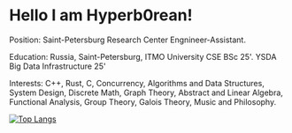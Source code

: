 # Hello I am Hyperb0rean!

Position: Saint-Petersburg Research Center Engnineer-Assistant.

Education: Russia, Saint-Petersburg, ITMO University CSE BSc 25'. YSDA Big Data Infrastructure 25'

Interests: C++, Rust, C, Concurrency, Algorithms and Data Structures, System Design, Discrete Math, Graph Theory, Abstract and Linear Algebra, Functional Analysis, Group Theory, Galois Theory, Music and Philosophy.


[![Top Langs](https://github-readme-stats.vercel.app/api/top-langs/?username=hyperb0rean&exclude_repo=itmo_web&layout=pie)](https://github.com/anuraghazra/github-readme-stats)
